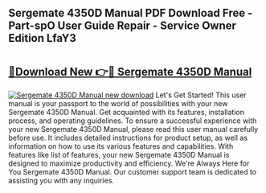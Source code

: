 ## Sergemate 4350D Manual PDF Download Free - Part-spO User Guide Repair - Service Owner Edition LfaY3

# <h2><a href="http://bc16763.oget.top/?id=Sergemate+4350D+Manual">🔗Download New 👉🔴 Sergemate 4350D Manual</a></h2>

[![Sergemate 4350D Manual new download](https://i.imgur.com/5g1atiW.png)](http://bc16763.oget.top/?id=Sergemate+4350D+Manual)
Let's Get Started! This user manual is your passport to the world of possibilities with your new Sergemate 4350D Manual. Get acquainted with its features, installation process, and operating guidelines. To ensure a successful experience with your new Sergemate 4350D Manual, please read this user manual carefully before use. It includes detailed instructions for product setup, as well as information on how to use its various features and capabilities. With features like list of features, your new Sergemate 4350D Manual is designed to maximize productivity and efficiency. We're Always Here for You Sergemate 4350D Manual. Our customer support team is dedicated to assisting you with any inquiries.
